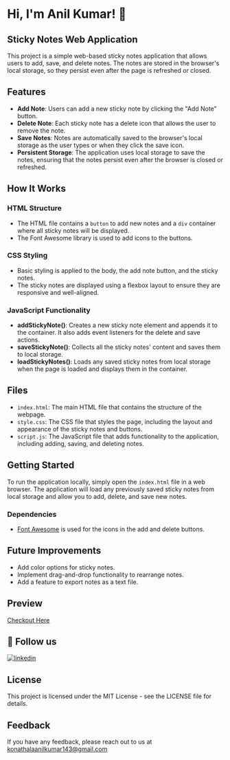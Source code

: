 # Hi, I'm Anil Kumar! 👋

## Sticky Notes Web Application

This project is a simple web-based sticky notes application that allows users to add, save, and delete notes. The notes are stored in the browser's local storage, so they persist even after the page is refreshed or closed.

## Features

- **Add Note**: Users can add a new sticky note by clicking the "Add Note" button.
- **Delete Note**: Each sticky note has a delete icon that allows the user to remove the note.
- **Save Notes**: Notes are automatically saved to the browser's local storage as the user types or when they click the save icon.
- **Persistent Storage**: The application uses local storage to save the notes, ensuring that the notes persist even after the browser is closed or refreshed.

## How It Works

### HTML Structure

- The HTML file contains a `button` to add new notes and a `div` container where all sticky notes will be displayed.
- The Font Awesome library is used to add icons to the buttons.

### CSS Styling

- Basic styling is applied to the body, the add note button, and the sticky notes.
- The sticky notes are displayed using a flexbox layout to ensure they are responsive and well-aligned.

### JavaScript Functionality

- **addStickyNote()**: Creates a new sticky note element and appends it to the container. It also adds event listeners for the delete and save actions.
- **saveStickyNote()**: Collects all the sticky notes' content and saves them to local storage.
- **loadStickyNotes()**: Loads any saved sticky notes from local storage when the page is loaded and displays them in the container.

## Files

- `index.html`: The main HTML file that contains the structure of the webpage.
- `style.css`: The CSS file that styles the page, including the layout and appearance of the sticky notes and buttons.
- `script.js`: The JavaScript file that adds functionality to the application, including adding, saving, and deleting notes.

## Getting Started

To run the application locally, simply open the `index.html` file in a web browser. The application will load any previously saved sticky notes from local storage and allow you to add, delete, and save new notes.

### Dependencies

- [Font Awesome](https://fontawesome.com/) is used for the icons in the add and delete buttons.

## Future Improvements

- Add color options for sticky notes.
- Implement drag-and-drop functionality to rearrange notes.
- Add a feature to export notes as a text file.

## Preview
[Checkout Here]()

## 🔗 Follow us
[![linkedin](https://img.shields.io/badge/linkedin-0A66C2?style=for-the-badge&logo=linkedin&logoColor=white)](https://www.linkedin.com/in/anilkumarkonathala/)

## License

This project is licensed under the MIT License - see the LICENSE file for details.
## Feedback

If you have any feedback, please reach out to us at konathalaanilkumar143@gmail.com

